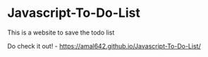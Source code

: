 # Javascript-To-Do-List

This is a website to save the todo list

Do check it out! - https://amal642.github.io/Javascript-To-Do-List/
